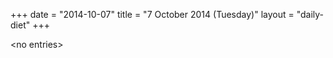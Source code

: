 +++
date = "2014-10-07"
title = "7 October 2014 (Tuesday)"
layout = "daily-diet"
+++

\<no entries\>